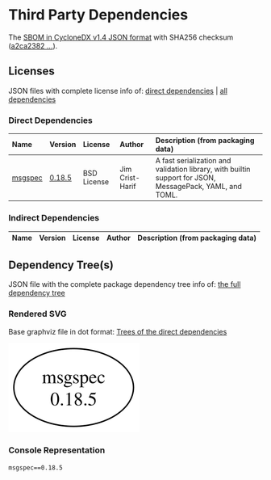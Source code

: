 # Third Party Dependencies

<!--[[[fill sbom_sha256()]]]-->
The [SBOM in CycloneDX v1.4 JSON format](https://git.sr.ht/~sthagen/muuntaa/blob/default/etc/sbom/cdx.json) with SHA256 checksum ([a2ca2382 ...](https://git.sr.ht/~sthagen/muuntaa/blob/default/etc/sbom/cdx.json.sha256 "sha256:a2ca238297de5ec17b964a86ddfd76271fe8018c0a89acf314bdeaaa218531fe")).
<!--[[[end]]] (checksum: 4f1276e48de3f516418ac2f8de3f9662)-->
## Licenses 

JSON files with complete license info of: [direct dependencies](direct-dependency-licenses.json) | [all dependencies](all-dependency-licenses.json)

### Direct Dependencies

<!--[[[fill direct_dependencies_table()]]]-->
| Name                                        | Version                                            | License     | Author          | Description (from packaging data)                                                                        |
|:--------------------------------------------|:---------------------------------------------------|:------------|:----------------|:---------------------------------------------------------------------------------------------------------|
| [msgspec](https://jcristharif.com/msgspec/) | [0.18.5](https://pypi.org/project/msgspec/0.18.5/) | BSD License | Jim Crist-Harif | A fast serialization and validation library, with builtin support for JSON, MessagePack, YAML, and TOML. |
<!--[[[end]]] (checksum: 222d3a11fbc36373a68fd8dd61093dcc)-->

### Indirect Dependencies

<!--[[[fill indirect_dependencies_table()]]]-->
| Name | Version | License | Author | Description (from packaging data) |
|:-----|:--------|:--------|:-------|:----------------------------------|
<!--[[[end]]] (checksum: 8a87b89207db0be2864af66f9266660c)-->

## Dependency Tree(s)

JSON file with the complete package dependency tree info of: [the full dependency tree](package-dependency-tree.json)

### Rendered SVG

Base graphviz file in dot format: [Trees of the direct dependencies](package-dependency-tree.dot.txt)

<img src="./package-dependency-tree.svg" alt="Trees of the direct dependencies" title="Trees of the direct dependencies"/>

### Console Representation

<!--[[[fill dependency_tree_console_text()]]]-->
````console
msgspec==0.18.5
````
<!--[[[end]]] (checksum: 32780e69eef00925684239cfe19141f6)-->
